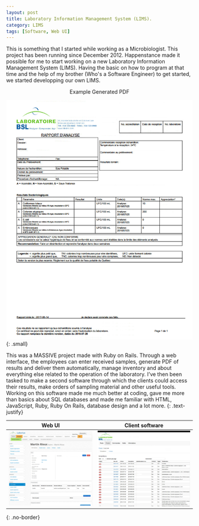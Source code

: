 ```yaml
---
layout: post
title: Laboratory Information Management System (LIMS).
category: LIMS
tags: [Software, Web UI]
---
```

This is something that I started while working as a Microbiologist. This project has been running since December 2012.
Happenstance made it possible for me to start working on a new Laboratory Information Management System (LIMS). Having the basic on how to program at that time and the help of my brother (Who's a Software Engineer) to get started, we started developping our own LIMS.

<center>Example Generated PDF</center>

[![test_results_pdf](/public/img/lims/test_results_pdf.png)](/public/img/lims/test_results_pdf.png)
{: .small}
<!-- more -->

This was a MASSIVE project made with Ruby on Rails. Through a web interface, the employees can enter received samples, generate PDF of results and deliver them automatically, manage inventory and about everything else related to the operation of the laboratory.
I’ve then been tasked to make a second software through which the clients could access their results, make orders of sampling material and other useful tools.
Working on this software made me much better at coding, gave me more than basics about SQL databases and made me familiar with HTML, JavaScript, Ruby, Ruby On Rails, database design and a lot more.
{: .text-justify}

| Web UI | Client software |
|:-----:|:-----:|
| [![lab_4](/public/img/lims/lab_4.png)](/public/img/lims/lab_4.png) | [![client_2](/public/img/lims/client_2.png)](/public/img/lims/client_2.png) |
{: .no-border}
